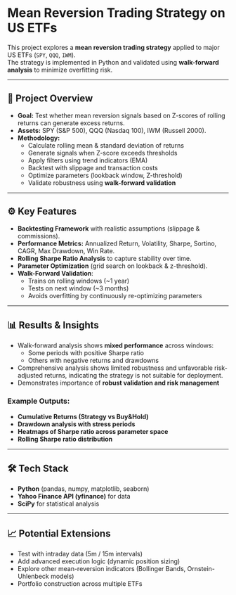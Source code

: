 # Mean Reversion Trading Strategy on US ETFs

This project explores a **mean reversion trading strategy** applied to major US ETFs (`SPY`, `QQQ`, `IWM`).  
The strategy is implemented in Python and validated using **walk-forward analysis** to minimize overfitting risk.  

---

## 📌 Project Overview

- **Goal:** Test whether mean reversion signals based on Z-scores of rolling returns can generate excess returns.  
- **Assets:** SPY (S&P 500), QQQ (Nasdaq 100), IWM (Russell 2000).  
- **Methodology:**
  - Calculate rolling mean & standard deviation of returns
  - Generate signals when Z-score exceeds thresholds
  - Apply filters using trend indicators (EMA)
  - Backtest with slippage and transaction costs
  - Optimize parameters (lookback window, Z-threshold)
  - Validate robustness using **walk-forward validation**

---

## ⚙️ Key Features

- **Backtesting Framework** with realistic assumptions (slippage & commissions).  
- **Performance Metrics:** Annualized Return, Volatility, Sharpe, Sortino, CAGR, Max Drawdown, Win Rate.  
- **Rolling Sharpe Ratio Analysis** to capture stability over time.  
- **Parameter Optimization** (grid search on lookback & z-threshold).  
- **Walk-Forward Validation**:
  - Trains on rolling windows (~1 year)
  - Tests on next window (~3 months)
  - Avoids overfitting by continuously re-optimizing parameters

---

## 📊 Results & Insights

- Walk-forward analysis shows **mixed performance** across windows:  
  - Some periods with positive Sharpe ratio  
  - Others with negative returns and drawdowns  
- Comprehensive analysis shows limited robustness and unfavorable risk-adjusted returns, indicating the strategy is not suitable for deployment.  
- Demonstrates importance of **robust validation and risk management**  

### Example Outputs:
- **Cumulative Returns (Strategy vs Buy&Hold)**  
- **Drawdown analysis with stress periods**  
- **Heatmaps of Sharpe ratio across parameter space**  
- **Rolling Sharpe ratio distribution**  

---

## 🛠️ Tech Stack

- **Python** (pandas, numpy, matplotlib, seaborn)  
- **Yahoo Finance API (yfinance)** for data  
- **SciPy** for statistical analysis  

---

## 📈 Potential Extensions

- Test with intraday data (5m / 15m intervals)  
- Add advanced execution logic (dynamic position sizing)  
- Explore other mean-reversion indicators (Bollinger Bands, Ornstein-Uhlenbeck models)  
- Portfolio construction across multiple ETFs  
